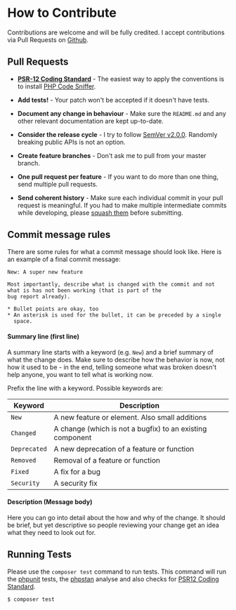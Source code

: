 # How to Contribute

Contributions are welcome and will be fully credited.
I accept contributions via Pull Requests on [Github](https://github.com/zaphyr-org/logger).

## Pull Requests

- **[PSR-12 Coding Standard](https://www.php-fig.org/psr/psr-12/)** - The easiest way to apply the conventions is to install [PHP Code Sniffer](http://pear.php.net/package/PHP_CodeSniffer).

- **Add tests!** - Your patch won't be accepted if it doesn't have tests.

- **Document any change in behaviour** - Make sure the `README.md` and any other relevant
  documentation are kept up-to-date.

- **Consider the release cycle** - I try to follow [SemVer v2.0.0](http://semver.org/).
  Randomly breaking public APIs is not an option.

- **Create feature branches** - Don't ask me to pull from your master branch.

- **One pull request per feature** - If you want to do more than one thing,
  send multiple pull requests.

- **Send coherent history** - Make sure each individual commit in your pull request is meaningful.
  If you had to make multiple intermediate commits while developing, please
  [squash them](http://www.git-scm.com/book/en/v2/Git-Tools-Rewriting-History#Changing-Multiple-Commit-Messages)
  before submitting.

## Commit message rules

There are some rules for what a commit message should look like. Here is an example of a final commit message:

```
New: A super new feature

Most importantly, describe what is changed with the commit and not what is has not been working (that is part of the
bug report already).

* Bullet points are okay, too
* An asterisk is used for the bullet, it can be preceded by a single
  space.
```

#### Summary line (first line)

A summary line starts with a keyword (e.g. `New`) and a brief summary of what the change does. Make sure to describe
how the behavior is now, not how it used to be - in the end, telling someone what was broken doesn't help anyone,
you want to tell what is working now.

Prefix the line with a keyword. Possible keywords are:

| Keyword       | Description
|---------------|------------
`New`           | A new feature or element. Also small additions
`Changed`       | A change (which is not a bugfix) to an existing component
`Deprecated`    | A new deprecation of a feature or function
`Removed`       | Removal of a feature or function
`Fixed`         | A fix for a bug
`Security`      | A security fix

#### Description (Message body)

Here you can go into detail about the how and why of the change. It should be brief, but yet descriptive
so people reviewing your change get an idea what they need to look out for.

## Running Tests

Please use the `composer test` command to run tests. This command will run the
[phpunit](https://phpunit.de/) tests, the
[phpstan](https://phpstan.org/) analyse and also checks for
[PSR12 Coding Standard](https://www.php-fig.org/psr/psr-12/).

```console
$ composer test
```
